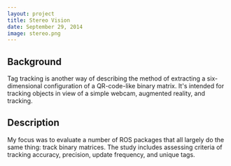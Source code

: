 ```yaml
---
layout: project
title: Stereo Vision
date: September 29, 2014
image: stereo.png
---
```


## Background
Tag tracking is another way of describing the method of extracting a six-dimensional configuration of a QR-code-like binary matrix.  It's intended for tracking objects in view of a simple webcam, augmented reality, and tracking.

## Description
My focus was to evaluate a number of ROS packages that all largely do the same thing: track binary matrices.  The study includes assessing criteria of tracking accuracy, precision, update frequency, and unique tags.
